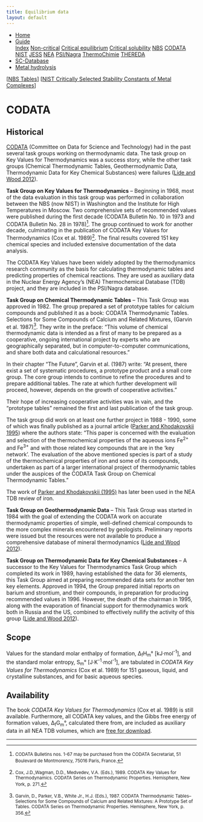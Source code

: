 ```yaml
---
title: Equilibrium data
layout: default
---
```

<ul>
  <li><a href="/">Home</a></li>
  <li class="dropdown">
    <a href="javascript:void(0)" class="dropbtn" class="active">Guide</a>
    <div class="dropdown-content">
      <a href="index.html">Index</a>
      <a href="noncritical.html">Non-critical</a>
      <a href="critical-equilibrium.html">Critical equilibrium</a>
      <a href="critical-solubility.html">Critical solubility</a>
      <a href="NBS.html">NBS</a>
      <a class="active" href="CODATA.html">CODATA</a>
      <a href="NIST.html">NIST</a>
      <a href="JESS.html">JESS</a>
      <a href="NEA.html">NEA</a>
      <a href="PSI.html">PSI/Nagra</a>
      <a href="thermochimie.html">ThermoChimie</a>
      <a href="THEREDA.html">THEREDA</a>
    </div>
  </li>
  <li><a href="/sc-database.html">SC-Database</a></li>
  <li><a href="/cost-nectar.html">Metal hydrolysis</a></li>
</ul>

[[NBS Tables](NBS.html)] [[NIST Critically Selected Stability Constants of Metal Complexes](NIST.html)]

# CODATA

## Historical

<a  href="http://www.codata.org/" target="_blank" rel="noopener">CODATA</a> (Committee on Data for Science and Technology) had in the past several task groups working on thermodynamic data. The task group on Key Values for Thermodynamics was a success story, while the other task groups (Chemical Thermodynamic Tables, Geothermodynamic Data, Thermodynamic Data for Key Chemical Substances) were failures (<a  href="http://www.codata.org/uploads/CODATA@45years.pdf" target="_blank" rel="noopener">Lide and Wood 2012</a>).

**Task Group on Key Values for Thermodynamics** – Beginning in 1968, most of the data evaluation in this task group was performed in collaboration between the NBS (now NIST) in Washington and the Institute for High Temperatures in Moscow. Two comprehensive sets of recommended values were published during the first decade (CODATA Bulletin No. 10 in 1973 and CODATA Bulletin No. 28 in 1978)[^1]. The group continued to work for another decade, culminating in the publication of CODATA Key Values for Thermodynamics (Cox et al. 1989)[^2]. The final results covered 151 key chemical species and included extensive documentation of the data analysis.

The CODATA Key Values have been widely adopted by the thermodynamics research community as the basis for calculating thermodynamic tables and predicting properties of chemical reactions. They are used as auxiliary data in the Nuclear Energy Agency’s (NEA) Thermochemical Database (TDB) project, and they are included in the PSI/Nagra database.

**Task Group on Chemical Thermodynamic Tables** – This Task Group was approved in 1982. The group prepared a set of prototype tables for calcium compounds and published it as a book: CODATA Thermodynamic Tables. Selections for Some Compounds of Calcium and Related Mixtures, (Garvin et al. 1987)[^3]. They write in the preface: “This volume of chemical thermodynamic data is intended as a first of many to be prepared as a cooperative, ongoing international project by experts who are geographically separated, but in computer-to-computer communications, and share both data and calculational resources.”

In their chapter “The Future”, Garvin et al. (1987) write: “At present, there exist a set of systematic procedures, a prototype product and a small core group. The core group intends to continue to refine the procedures and to prepare additional tables. The rate at which further development will proceed, however, depends on the growth of cooperative activities.”

Their hope of increasing cooperative activities was in vain, and the “prototype tables” remained the first and last publication of the task group.

The task group did work on at least one further project in 1988 - 1990, some of which was finally published as a journal article (<a  href="https://doi.org/10.1063/1.555964" target="_blank" rel="noopener">Parker and Khodakovskii 1995</a>) where the authors state: “This paper is concerned with the evaluation and selection of the thermochemical properties of the aqueous ions Fe<sup>2+</sup> and Fe<sup>3+</sup> and with those related key compounds that are in the ‘key network’. The evaluation of the above mentioned species is part of a study of the thermochemical properties of iron and some of its compounds, undertaken as part of a larger international project of thermodynamic tables under the auspices of the CODATA Task Group on Chemical Thermodynamic Tables.”

The work of <a  href="https://doi.org/10.1063/1.555964" target="_blank" rel="noopener">Parker and Khodakovskii (1995)</a> has later been used in the NEA TDB review of iron.

**Task Group on Geothermodynamic Data** – This Task Group was started in 1984 with the goal of extending the CODATA work on accurate thermodynamic properties of simple, well-defined chemical compounds to the more complex minerals encountered by geologists. Preliminary reports were issued but the resources were not available to produce a comprehensive database of mineral thermodynamics (<a  href="http://www.codata.org/uploads/CODATA@45years.pdf" target="_blank" rel="noopener">Lide and Wood 2012</a>).

**Task Group on Thermodynamic Data for Key Chemical Substances** – A successor to the Key Values for Thermodynamics Task Group which completed its work in 1989, having established the data for 36 elements, this Task Group aimed at preparing recommended data sets for another ten key elements. Approved in 1994, the Group prepared initial reports on barium and strontium, and their compounds, in preparation for producing recommended values in 1996. However, the death of the chairman in 1995, along with the evaporation of financial support for thermodynamics work both in Russia and the US, combined to effectively nullify the activity of this group (<a  href="http://www.codata.org/uploads/CODATA@45years.pdf" target="_blank" rel="noopener">Lide and Wood 2012</a>).

## Scope

Values for the standard molar enthalpy of formation, &#916;<sub>f</sub>H<sub>m</sub>&deg; [kJ&middot;mol<sup>-1</sup>], and the standard molar entropy, S<sub>m</sub>&deg; [J&middot;K<sup>-1</sup>&middot;mol<sup>-1</sup>], are tabulated in *CODATA Key Values for Thermodynamics* (Cox et al. 1989) for 151 gaseous, liquid, and crystalline substances, and for basic aqueous species. 

## Availability

The book *CODATA Key Values for Thermodynamics* (Cox et al. 1989) is still available. Furthermore, all CODATA key values, and the Gibbs free energy of formation values, &#916;<sub>f</sub>G<sub>m</sub>&deg;, calculated there  from, are included as auxiliary data in all NEA TDB volumes, which are <a  href="https://www.oecd-nea.org/dbtdb/info/publications/" target="_blank" rel="noopener">free for download</a>.

---

[^1]: <small>CODATA Bulletins nos. 1-67 may be purchased from the CODATA Secretariat, 51 Boulevard de Montmorency, 75016 Paris, France.</small>
[^2]: <small>Cox, J.D.,Wagman, D.D., Medvedev, V.A. (Eds.), 1989. CODATA Key Values for Thermodynamics. CODATA Series on Thermodynamic Properties. Hemisphere, New York, p. 271.</small>
[^3]: <small>Garvin, D., Parker, V.B., White Jr., H.J. (Eds.), 1987. CODATA Thermodynamic Tables–Selections for Some Compounds of Calcium and Related Mixtures: A Prototype Set of Tables. CODATA Series on Thermodynamic Properties. Hemisphere, New York, p. 356.</small>
